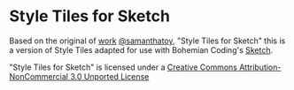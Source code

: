 # Style Tiles for Sketch
Based on the original of [work](http://styletil.es/) [@samanthatoy](http://twiter.com/samanthatoy), "Style Tiles for Sketch" this is a version of Style Tiles adapted for use with Bohemian Coding's [Sketch](http://www.bohemiancoding.com/sketch/).


"Style Tiles for Sketch" is licensed under a [Creative Commons Attribution-NonCommercial 3.0 Unported License](http://creativecommons.org/licenses/by-nc/3.0/)
